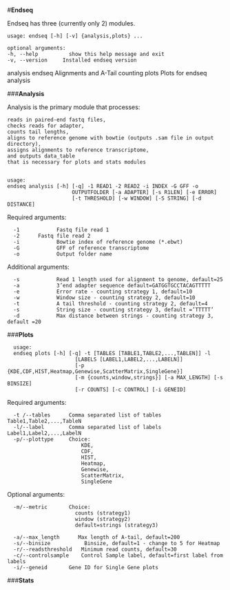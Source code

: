 #**Endseq**

Endseq has three (currently only 2) modules. 
  
    usage: endseq [-h] [-v] {analysis,plots} ...
    
    optional arguments:
    -h, --help          show this help message and exit
    -v, --version     Installed endseq version
  
  [sub-commands]:
    {analysis,plots}
      analysis        endseq Alignments and A-Tail counting
      plots          	  Plots for endseq analysis


###**Analysis**

Analysis is the primary module that processes:

    reads in paired-end fastq files, 
    checks reads for adapter, 
    counts tail lengths, 
    aligns to reference genome with bowtie (outputs .sam file in output directory),
    assigns alignments to reference transcriptome,
    and outputs data_table
    that is necessary for plots and stats modules


    usage:
    endseq analysis [-h] [-q] -1 READ1 -2 READ2 -i INDEX -G GFF -o
                         OUTPUTFOLDER [-a ADAPTER] [-s R1LEN] [-e ERROR]
                         [-t THRESHOLD] [-w WINDOW] [-S STRING] [-d DISTANCE]

Required arguments:  

      -1			Fastq file read 1  
      -2      Fastq file read 2   
      -i			Bowtie index of reference genome (*.ebwt)  
      -G			GFF of reference transcriptome  
      -o			Output folder name  

Additional arguments:

      -s			Read 1 length used for alignment to genome, default=25
      -a			3’end adapter sequence default=GATGGTGCCTACAGTTTTT
      -e			Error rate - counting strategy 1, default=10
      -w			Window size - counting strategy 2, default=10
      -t			A tail threshold - counting strategy 2, default=4
      -s			String size - counting strategy 3, default =’TTTTT’
      -d			Max distance between strings - counting strategy 3, default =20

###**Plots**

      usage:
      endseq plots [-h] [-q] -t [TABLES [TABLE1,TABLE2,...,TABLEN]] -l
                          [LABELS [LABEL1,LABEL2,...,LABELN]]
                          [-p {KDE,CDF,HIST,Heatmap,Genewise,ScatterMatrix,SingleGene}]
                          [-m {counts,window,strings}] [-a MAX_LENGTH] [-s BINSIZE]
                          [-r COUNTS] [-c CONTROL] [-i GENEID]

Required arguments:

      -t /--tables 		Comma separated list of tables Table1,Table2,...,TableN
      -l/--label		Comma separated list of labels Label1,Label2,...,LabelN
      -p/--plottype		Choice: 
                            KDE,
                            CDF,
                            HIST,
                            Heatmap,
                            Genewise,
                            ScatterMatrix,
                            SingleGene

Optional arguments:

      -m/--metric		Choice:
                          counts (strategy1)
                          window (strategy2)
                          default=strings (strategy3) 

      -a/--max_length	   Max length of A-tail, default=200 
      -s/--binsize  		 Binsize, default=1 - change to 5 for Heatmap
      -r/--readsthreshold	Minimum read counts, default=30
      -c/--controlsample	Control Sample label, default=first label from labels
      -i/--geneid		Gene ID for Single Gene plots

###**Stats**
